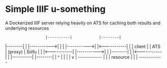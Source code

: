 # Simple IIIF u-something

A Dockerized IIIF server relying heavily on ATS for caching both results and underlying resources


                      |----------|            |--------|
|--------|            |          |----------->|        |
|        |----------->|          |<-----------|        |
| client |            |    ATS   |  (proxy)   | Siiifu |
|        |<-----------|          |----------->|        |
|--------|            |          |<-----------|        |
                      |----------|            |--------|
                          |  ^
                          |  |
                          |  |
                          v  |
                      ------------
                      |          |
                      | resource |
                      |          |
                      ------------

